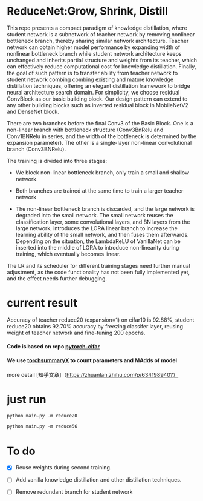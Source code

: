 # ReduceNet:Grow, Shrink, Distill
This repo presents a compact paradigm of knowledge distillation, where student network is a subnetwork of teacher network by removing nonlinear bottleneck branch, thereby sharing similar network architecture. Teacher network can obtain higher model performance by expanding width of nonlinear bottleneck branch while student network architecture keeps unchanged and inherits partial structure and weights from its teacher, which can effectively reduce computational cost for knowledge distillation. Finally, the goal of such pattern is to transfer ability from teacher network to student network combing combing existing and mature knowledge distillation techniques, offering an elegant distillation framework to bridge neural architecture search domain. For simplicity, we choose residual ConvBlock as our basic building block. Our design pattern can extend to any other building blocks such as inverted residual block in MobileNetV2 and DenseNet block.

There are two branches before the final Conv3 of the Basic Block. One is a non-linear branch with bottleneck structure (Conv3BnRelu and Conv1BNRelu in series, and the width of the bottleneck is determined by the expansion parameter). The other is a single-layer non-linear convolutional branch (Conv3BNRelu).

The training is divided into three stages: 

*  We block non-linear bottleneck branch, only train a small and shallow network.

*  Both branches are trained at the same time to train a larger teacher network

* The non-linear  bottleneck branch is discarded, and the large network is degraded into the small network. The small network reuses the classification layer, some convolutional layers, and BN layers from the large network, introduces the LORA linear branch to increase the learning ability of the small network, and then fuses them afterwards. Depending on the situation, the LambdaReLU of VanillaNet can be inserted into the middle of LORA to introduce non-linearity during training, which eventually becomes linear.

The LR and its scheduler for different training stages need further manual adjustment, as the code functionality has not been fully implemented yet, and the effect needs further debugging.


# current result
Accuracy of teacher reduce20 (expansion=1) on cifar10 is 92.88%, student reduce20 obtains 92.70% accuracy by freezing classifer layer, reusing weight of teacher network and fine-tuning 200 epochs. 

#### Code is based on repo [pytorch-cifar](https://github.com/kuangliu/pytorch-cifar)

#### We use [torchsummaryX](https://github.com/nmhkahn/torchsummaryX) to count parameters and MAdds of model

more detail [知乎文章]（https://zhuanlan.zhihu.com/p/634198940?）




# just run
```python
python main.py -m reduce20
```
```python
python main.py -m reduce56
```



# To do
- [x] Reuse weights during second training.
- [ ] Add vanilla knowledge distillation and other distillation techniques.
- [ ] Remove redundant branch for student network








